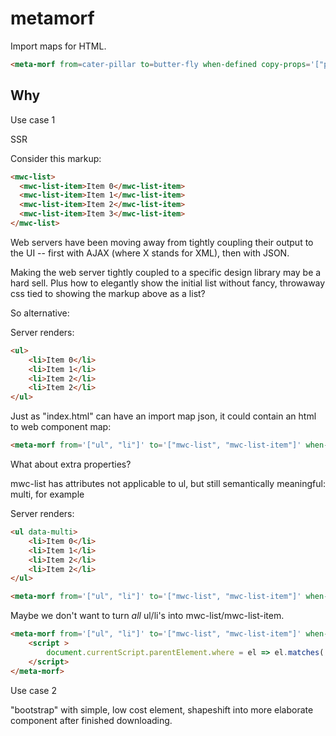 # metamorf

Import maps for HTML.

```html
<meta-morf from=cater-pillar to=butter-fly when-defined copy-props='["prop1", "prop2"]' copy-attrs='["attr1", "attr2"]'></meta-morf>
```

## Why

Use case 1

SSR

Consider this markup:

```html
<mwc-list>
  <mwc-list-item>Item 0</mwc-list-item>
  <mwc-list-item>Item 1</mwc-list-item>
  <mwc-list-item>Item 2</mwc-list-item>
  <mwc-list-item>Item 3</mwc-list-item>
</mwc-list>
```

Web servers have been moving away from tightly coupling their output to the UI -- first with AJAX (where X stands for XML), then with JSON.

Making the web server tightly coupled to a specific design library may be a hard sell.  Plus how to elegantly show the initial list without fancy, throwaway css tied to showing the markup above as a list?

So alternative:

Server renders:

```html
<ul>
    <li>Item 0</li>
    <li>Item 1</li>
    <li>Item 2</li>
    <li>Item 2</li>
</ul>
```

Just as "index.html" can have an import map json, it could contain an html to web component map:

```html
<meta-morf from='["ul", "li"]' to='["mwc-list", "mwc-list-item"]' when-defined></meta-morf>
```

What about extra properties?

mwc-list has attributes not applicable to ul, but still semantically meaningful:  multi, for example


Server renders:

```html
<ul data-multi>
    <li>Item 0</li>
    <li>Item 1</li>
    <li>Item 2</li>
    <li>Item 2</li>
</ul>
```

```html
<meta-morf from='["ul", "li"]' to='["mwc-list", "mwc-list-item"]' when-defined merge-dataset></meta-morf>
```

Maybe we don't want to turn *all* ul/li's into mwc-list/mwc-list-item. 

```html
<meta-morf from='["ul", "li"]' to='["mwc-list", "mwc-list-item"]' when-defined merge-dataset>
    <script >
        document.currentScript.parentElement.where = el => el.matches('[some css criteria]')
    </script>
</meta-morf>
```

Use case 2

"bootstrap" with simple, low cost element, shapeshift into more elaborate component after finished downloading.
